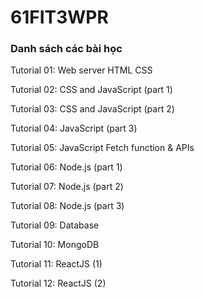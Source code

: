 # 61FIT3WPR


### Danh sách các bài học

Tutorial 01: Web server HTML CSS

Tutorial 02: CSS and JavaScript (part 1)

Tutorial 03: CSS and JavaScript (part 2)

Tutorial 04: JavaScript (part 3)

Tutorial 05: JavaScript Fetch function & APIs

Tutorial 06: Node.js (part 1)

Tutorial 07: Node.js (part 2)

Tutorial 08: Node.js (part 3)

Tutorial 09: Database

Tutorial 10: MongoDB

Tutorial 11: ReactJS (1)

Tutorial 12: ReactJS (2)




















